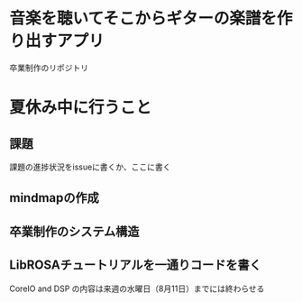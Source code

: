 # 音楽を聴いてそこからギターの楽譜を作り出すアプリ
卒業制作のリポジトリ
# 夏休み中に行うこと
## 課題
課題の進捗状況をissueに書くか、ここに書く
## mindmapの作成
## 卒業制作のシステム構造
## LibROSAチュートリアルを一通りコードを書く
CoreIO and DSP の内容は来週の水曜日（8月11日）までには終わらせる
